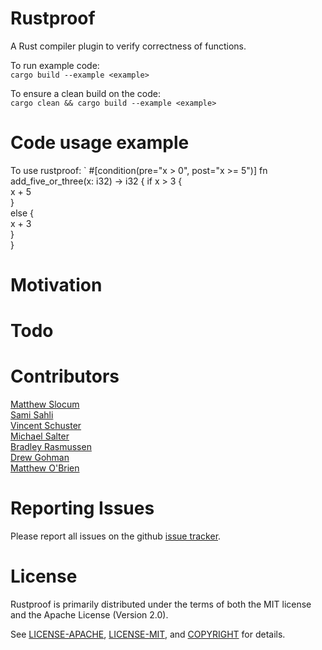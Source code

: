# Rustproof
A Rust compiler plugin to verify correctness of functions.

To run example code:  
    `cargo build --example <example>`

To ensure a clean build on the code:  
    `cargo clean && cargo build --example <example>`

# Code usage example

To use rustproof:
    `
    #[condition(pre="x > 0", post="x >= 5")]
    fn add_five_or_three(x: i32) -> i32 {
        if x > 3 {  
            x + 5  
        }  
        else {  
            x + 3  
        }  
    }



# Motivation


# Todo


# Contributors
[Matthew Slocum][acro]  
[Sami Sahli][sahli]  
[Vincent Schuster][schuster]  
[Michael Salter][salter]  
[Bradley Rasmussen][rasmussen]  
[Drew Gohman][gohman]  
[Matthew O'Brien][obrien]  

[acro]:https://github.com/arc3x
[sahli]:https://github.com/ssahli
[schuster]:https://github.com/VSchuster
[salter]:https://github.com/salterm
[rasmussen]:https://github.com/bajr
[gohman]:https://github.com/found101
[obrien]:https://github.com/obriematt

# Reporting Issues

Please report all issues on the github [issue tracker][issues].

[issues]:https://github.com/Rust-Proof/rustproof/issues


# License

Rustproof is primarily distributed under the terms of both the MIT license and the Apache License (Version 2.0).

See [LICENSE-APACHE][1], [LICENSE-MIT][2], and [COPYRIGHT][3] for details.

[1]:https://github.com/Rust-Proof/rustproof/blob/master/LICENSE-APACHE
[2]:https://github.com/Rust-Proof/rustproof/blob/master/LICENSE-MIT
[3]:https://github.com/Rust-Proof/rustproof/blob/master/COPYRIGHT
